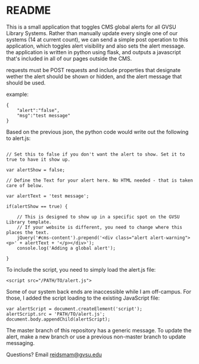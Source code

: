 # README

This is a small application that toggles CMS global alerts for all GVSU Library Systems. Rather than manually update every single one of our systems (14 at current count), we can send a simple post operation to this application, which toggles alert visibility and also sets the alert message.  the application is written in python using flask, and outputs a javascript that's included in all of our pages outside the CMS.

requests must be POST requests and include properties that designate wether the alert should be shown or hidden, and the alert message that should be used.

example:

```
{
    "alert":"false",
    "msg":"test message"
}
```

Based on the previous json, the python code would write out the following to alert.js:

```

// Set this to false if you don't want the alert to show. Set it to true to have it show up.

var alertShow = false;

// Define the Text for your alert here. No HTML needed - that is taken care of below.

var alertText = 'test message';

if(alertShow == true) {

	// This is designed to show up in a specific spot on the GVSU Library template. 
	// If your website is different, you need to change where this places the text.
	jQuery('#cms-content').prepend('<div class="alert alert-warning"><p>' + alertText + '</p></div>');
	console.log('Adding a global alert');

}
```

To include the script, you need to simply load the alert.js file:

```
<script src="/PATH/TO/alert.js">
```

Some of our system back ends are inaccessible while I am off-campus. For those, I added the script loading to the existing JavaScript file:

```
var alertScript = document.createElement('script');
alertScript.src = 'PATH/TO/alert.js';
document.body.appendChild(alertScript);
```

The master branch of this repository has a generic message. To update the alert, make a new branch or use a previous non-master branch to update messaging.

Questions? Email [reidsmam@gvsu.edu](mailto:reidsmam@gvsu.edu)